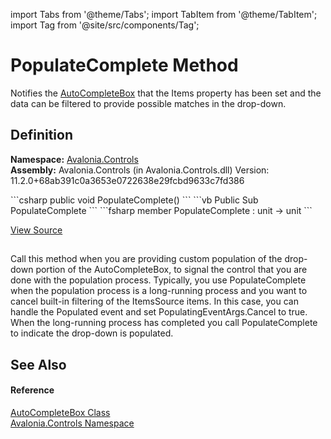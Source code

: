 import Tabs from '@theme/Tabs'; 
import TabItem from '@theme/TabItem'; 
import Tag from '@site/src/components/Tag'; 

# PopulateComplete Method


Notifies the <a href="T_Avalonia_Controls_AutoCompleteBox">AutoCompleteBox</a> that the Items property has been set and the data can be filtered to provide possible matches in the drop-down.



## Definition
**Namespace:** <a href="N_Avalonia_Controls">Avalonia.Controls</a>  
**Assembly:** Avalonia.Controls (in Avalonia.Controls.dll) Version: 11.2.0+68ab391c0a3653e0722638e29fcbd9633c7fd386

<Tabs groupId="api-code-preview">
<TabItem value="csharp" label="C#">
```csharp
public void PopulateComplete()
```
</TabItem>
<TabItem value="vb" label="VB">
```vb
Public Sub PopulateComplete
```
</TabItem>
<TabItem value="fsharp" label="F#">
```fsharp
member PopulateComplete : unit -> unit 
```
</TabItem>
</Tabs>



<a href="https://github.com/AvaloniaUI/Avalonia/tree/master/srcAvalonia.Controls/AutoCompleteBox/AutoCompleteBox.cs#L1582" title="View the source code">View Source</a>



## 
Call this method when you are providing custom population of the drop-down portion of the AutoCompleteBox, to signal the control that you are done with the population process. Typically, you use PopulateComplete when the population process is a long-running process and you want to cancel built-in filtering of the ItemsSource items. In this case, you can handle the Populated event and set PopulatingEventArgs.Cancel to true. When the long-running process has completed you call PopulateComplete to indicate the drop-down is populated.

## See Also


#### Reference
<a href="T_Avalonia_Controls_AutoCompleteBox">AutoCompleteBox Class</a>  
<a href="N_Avalonia_Controls">Avalonia.Controls Namespace</a>  
